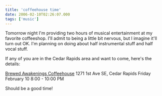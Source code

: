 ```yaml
---
title: 'coffeehouse time'
date: 2006-02-10T02:26:07.000
tags: ['music']
---
```


Tomorrow night I'm providing two hours of musical entertainment at my favorite coffeeshop. I'll admit to being a little bit nervous, but I imagine it'll turn out OK. I'm planning on doing about half instrumental stuff and half vocal stuff.

If any of you are in the Cedar Rapids area and want to come, here's the details:

[Brewed Awakenings Coffeehouse](http://www.brewedawakeningscr.com) 1271 1st Ave SE, Cedar Rapids Friday February 10 8:00 - 10:00 PM

Should be a good time!
